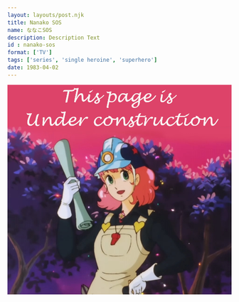 ```yaml
---
layout: layouts/post.njk
title: Nanako SOS
name: ななこSOS
description: Description Text
id : nanako-sos
format: ['TV']
tags: ['series', 'single heroine', 'superhero']
date: 1983-04-02
---
```


<img class="construction" src="/assets/construction.jpg">